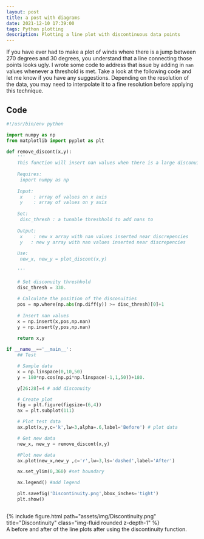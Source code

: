 ```yaml
---
layout: post
title: a post with diagrams
date: 2021-12-10 17:39:00
tags: Python plotting
description: Plotting a line plot with discontinuous data points
---
```


If you have ever had to make a plot of winds where there is a jump between 270 degrees and 30 degrees, you understand that a line connecting those points looks ugly. I wrote some code to address that issue by adding in `nan` values whenever a threshold is met. Take a look at the following code and let me know if you have any suggestions. Depending on the resolution of the data, you may need to interpolate it to a fine resolution before applying this technique.

## Code

```python
#!/usr/bin/env python

import numpy as np
from matplotlib import pyplot as plt

def remove_discont(x,y):
    '''
    This function will insert nan values when there is a large disconuity in the y data
    
    Requires:
     inport numpy as np
     
    Input:
     x    : array of values on x axis
     y    : array of values on y axis
    
    Set:
     disc_thresh : a tunable threshhold to add nans to
     
    Output:
     x    : new x array with nan values inserted near discrepencies
     y   : new y array with nan values inserted near discrepencies
     
    Use:
     new_x, new_y = plot_discont(x,y)
    
    '''
    
    # Set disconuity threshhold
    disc_thresh = 330.
    
    # Calculate the position of the disconuities
    pos = np.where(np.abs(np.diff(y)) >= disc_thresh)[0]+1
    
    # Insert nan values
    x = np.insert(x,pos,np.nan)
    y = np.insert(y,pos,np.nan)
    
    return x,y

if __name__=='__main__':
    ## Test

    # Sample data
    x = np.linspace(0,10,50)
    y = 180*np.cos(np.pi*np.linspace(-1,1,50))+180.

    y[26:28]=4 # add disconuity

    # Create plot
    fig = plt.figure(figsize=(6,4))
    ax = plt.subplot(111)

    # Plot test data
    ax.plot(x,y,c='k',lw=3,alpha=.6,label='Before') # plot data

    # Get new data
    new_x, new_y = remove_discont(x,y)

    #Plot new data
    ax.plot(new_x,new_y ,c='r',lw=3,ls='dashed',label='After')

    ax.set_ylim(0,360) #set boundary

    ax.legend() #add legend

    plt.savefig('Discontinuity.png',bbox_inches='tight')
    plt.show()



```

<div class="row">
    <div class="col-sm mt-3 mt-md-0">
        {% include figure.html path="assets/img/Discontinuity.png" title="Discontinuity" class="img-fluid rounded z-depth-1" %}
    </div>
</div>
<div class="caption">
    A before and after of the line plots after using the discontinuity function.
</div>



